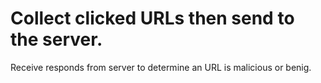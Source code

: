 # Collect clicked URLs then send to the server.
Receive responds from server to determine an URL is malicious or benig.
